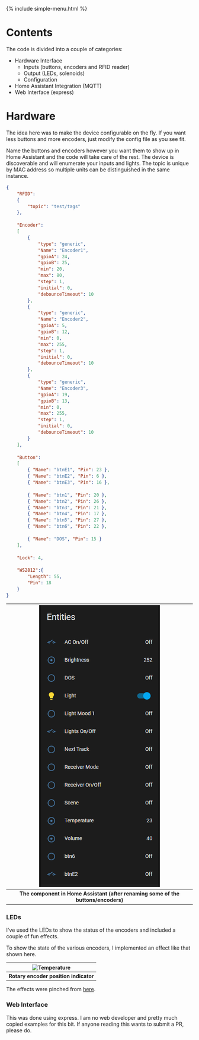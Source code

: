{% include simple-menu.html %}

# Contents

The code is divided into a couple of categories:

- Hardware Interface
    - Inputs (buttons, encoders and RFID reader)
    - Output (LEDs, solenoids)
    - Configuration
- Home Assistant Integration (MQTT)
- Web Interface (express)

# Hardware

The idea here was to make the device configurable on the fly. If you want less buttons and more encoders, just modify the config file as you see fit.

Name the buttons and encoders however you want them to show up in Home Assistant and the code will take care of the rest. The device is discoverable and will enumerate your inputs and lights. The topic is unique by MAC address so multiple units can be distinguished in the same instance.

```json
{
    "RFID":
    {
        "topic": "test/tags"
    },

    "Encoder":
    [
        {
            "type": "generic",
            "Name": "Encoder1",
            "gpioA": 24, 
            "gpioB": 25,
            "min": 20,
            "max": 80,
            "step": 1,
            "initial": 0,
            "debounceTimeout": 10
        },
        {
            "type": "generic",
            "Name": "Encoder2",
            "gpioA": 5, 
            "gpioB": 12,
            "min": 0,
            "max": 255,
            "step": 1,
            "initial": 0,
            "debounceTimeout": 10
        },
        {
            "type": "generic",
            "Name": "Encoder3",
            "gpioA": 19, 
            "gpioB": 13,
            "min": 0,
            "max": 255,
            "step": 1,
            "initial": 0,
            "debounceTimeout": 10
        }
    ],

    "Button":
    [
        { "Name": "btnE1", "Pin": 23 },
        { "Name": "btnE2", "Pin": 6 },
        { "Name": "btnE3", "Pin": 16 },

        { "Name": "btn1", "Pin": 20 },
        { "Name": "btn2", "Pin": 26 },
        { "Name": "btn3", "Pin": 21 },
        { "Name": "btn4", "Pin": 17 },
        { "Name": "btn5", "Pin": 27 },
        { "Name": "btn6", "Pin": 22 },

        { "Name": "DOS", "Pin": 15 }
    ],

    "Lock": 4,

    "WS2812":{
        "Length": 55,
        "Pin": 18
    }
}
```

|![Home Assistant](images/ha.png?raw=true "Home Assistant Component")|
|:--:|
| <b>The component in Home Assistant (after renaming some of the buttons/encoders)</b> |

### LEDs

I've used the LEDs to show the status of the encoders and included a couple of fun effects.

To show the state of the various encoders, I implemented an effect like that shown here.

|![Temperature](images/temperature.gif "Encoder")|
|:--:|
| <b>Rotary encoder position indicator</b> |

The effects were pinched from [here](https://www.tweaking4all.com/hardware/arduino/adruino-led-strip-effects/).

### Web Interface

This was done using express. I am no web developer and pretty much copied examples for this bit. If anyone reading this wants to submit a PR, please do.